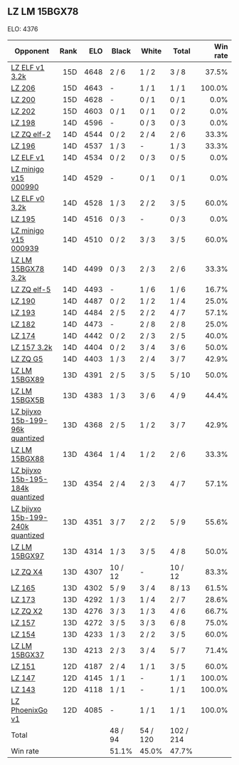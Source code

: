 ## LZ LM 15BGX78 ##

ELO: 4376

Opponent | Rank | ELO | Black | White | Total | Win rate
---------|-----:|----:|-------|-------|-------|-------:
[LZ ELF v1 3.2k](LZ%20ELF%20v1%203.2k.md) | 15D | 4648 | 2 / 6 | 1 / 2 | 3 / 8 | 37.5%
[LZ 206](LZ%20206.md) | 15D | 4643 | - | 1 / 1 | 1 / 1 | 100.0%
[LZ 200](LZ%20200.md) | 15D | 4628 | - | 0 / 1 | 0 / 1 | 0.0%
[LZ 202](LZ%20202.md) | 15D | 4603 | 0 / 1 | 0 / 1 | 0 / 2 | 0.0%
[LZ 198](LZ%20198.md) | 14D | 4596 | - | 0 / 3 | 0 / 3 | 0.0%
[LZ ZQ elf-2](LZ%20ZQ%20elf-2.md) | 14D | 4544 | 0 / 2 | 2 / 4 | 2 / 6 | 33.3%
[LZ 196](LZ%20196.md) | 14D | 4537 | 1 / 3 | - | 1 / 3 | 33.3%
[LZ ELF v1](LZ%20ELF%20v1.md) | 14D | 4534 | 0 / 2 | 0 / 3 | 0 / 5 | 0.0%
[LZ minigo v15 000990](LZ%20minigo%20v15%20000990.md) | 14D | 4529 | - | 0 / 1 | 0 / 1 | 0.0%
[LZ ELF v0 3.2k](LZ%20ELF%20v0%203.2k.md) | 14D | 4528 | 1 / 3 | 2 / 2 | 3 / 5 | 60.0%
[LZ 195](LZ%20195.md) | 14D | 4516 | 0 / 3 | - | 0 / 3 | 0.0%
[LZ minigo v15 000939](LZ%20minigo%20v15%20000939.md) | 14D | 4510 | 0 / 2 | 3 / 3 | 3 / 5 | 60.0%
[LZ LM 15BGX78 3.2k](LZ%20LM%2015BGX78%203.2k.md) | 14D | 4499 | 0 / 3 | 2 / 3 | 2 / 6 | 33.3%
[LZ ZQ elf-5](LZ%20ZQ%20elf-5.md) | 14D | 4493 | - | 1 / 6 | 1 / 6 | 16.7%
[LZ 190](LZ%20190.md) | 14D | 4487 | 0 / 2 | 1 / 2 | 1 / 4 | 25.0%
[LZ 193](LZ%20193.md) | 14D | 4484 | 2 / 5 | 2 / 2 | 4 / 7 | 57.1%
[LZ 182](LZ%20182.md) | 14D | 4473 | - | 2 / 8 | 2 / 8 | 25.0%
[LZ 174](LZ%20174.md) | 14D | 4442 | 0 / 2 | 2 / 3 | 2 / 5 | 40.0%
[LZ 157 3.2k](LZ%20157%203.2k.md) | 14D | 4404 | 0 / 2 | 3 / 4 | 3 / 6 | 50.0%
[LZ ZQ G5](LZ%20ZQ%20G5.md) | 14D | 4403 | 1 / 3 | 2 / 4 | 3 / 7 | 42.9%
[LZ LM 15BGX89](LZ%20LM%2015BGX89.md) | 13D | 4391 | 2 / 5 | 3 / 5 | 5 / 10 | 50.0%
[LZ LM 15BGX5B](LZ%20LM%2015BGX5B.md) | 13D | 4383 | 1 / 3 | 3 / 6 | 4 / 9 | 44.4%
[LZ bjiyxo 15b-199-96k quantized](LZ%20bjiyxo%2015b-199-96k%20quantized.md) | 13D | 4368 | 2 / 5 | 1 / 2 | 3 / 7 | 42.9%
[LZ LM 15BGX88](LZ%20LM%2015BGX88.md) | 13D | 4364 | 1 / 4 | 1 / 2 | 2 / 6 | 33.3%
[LZ bjiyxo 15b-195-184k quantized](LZ%20bjiyxo%2015b-195-184k%20quantized.md) | 13D | 4354 | 2 / 4 | 2 / 3 | 4 / 7 | 57.1%
[LZ bjiyxo 15b-199-240k quantized](LZ%20bjiyxo%2015b-199-240k%20quantized.md) | 13D | 4351 | 3 / 7 | 2 / 2 | 5 / 9 | 55.6%
[LZ LM 15BGX97](LZ%20LM%2015BGX97.md) | 13D | 4314 | 1 / 3 | 3 / 5 | 4 / 8 | 50.0%
[LZ ZQ X4](LZ%20ZQ%20X4.md) | 13D | 4307 | 10 / 12 | - | 10 / 12 | 83.3%
[LZ 165](LZ%20165.md) | 13D | 4302 | 5 / 9 | 3 / 4 | 8 / 13 | 61.5%
[LZ 173](LZ%20173.md) | 13D | 4292 | 1 / 3 | 1 / 4 | 2 / 7 | 28.6%
[LZ ZQ X2](LZ%20ZQ%20X2.md) | 13D | 4276 | 3 / 3 | 1 / 3 | 4 / 6 | 66.7%
[LZ 157](LZ%20157.md) | 13D | 4272 | 3 / 5 | 3 / 3 | 6 / 8 | 75.0%
[LZ 154](LZ%20154.md) | 13D | 4233 | 1 / 3 | 2 / 2 | 3 / 5 | 60.0%
[LZ LM 15BGX37](LZ%20LM%2015BGX37.md) | 13D | 4213 | 2 / 3 | 3 / 4 | 5 / 7 | 71.4%
[LZ 151](LZ%20151.md) | 12D | 4187 | 2 / 4 | 1 / 1 | 3 / 5 | 60.0%
[LZ 147](LZ%20147.md) | 12D | 4145 | 1 / 1 | - | 1 / 1 | 100.0%
[LZ 143](LZ%20143.md) | 12D | 4118 | 1 / 1 | - | 1 / 1 | 100.0%
[LZ PhoenixGo v1](LZ%20PhoenixGo%20v1.md) | 12D | 4085 | - | 1 / 1 | 1 / 1 | 100.0%
Total | | | 48 / 94 | 54 / 120 | 102 / 214 | 
Win rate| | | 51.1% | 45.0% | 47.7% | 
